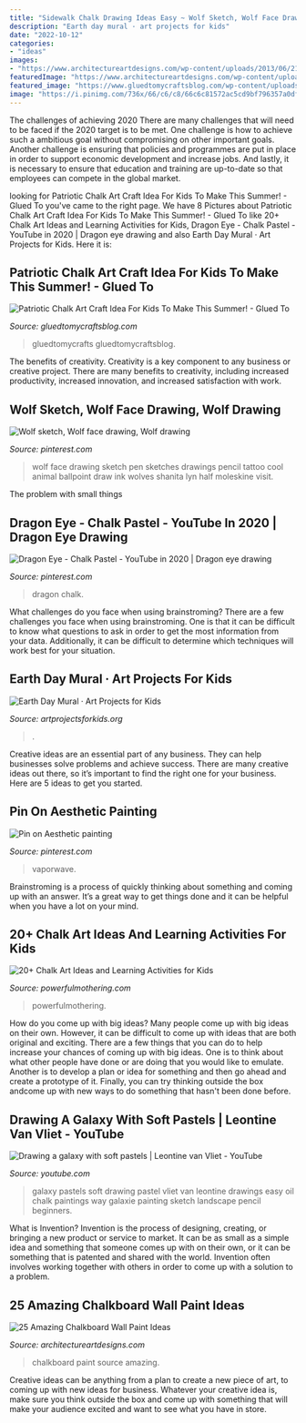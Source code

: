 ```yaml
---
title: "Sidewalk Chalk Drawing Ideas Easy ~ Wolf Sketch, Wolf Face Drawing, Wolf Drawing"
description: "Earth day mural · art projects for kids"
date: "2022-10-12"
categories:
- "ideas"
images:
- "https://www.architectureartdesigns.com/wp-content/uploads/2013/06/212-630x787.jpg"
featuredImage: "https://www.architectureartdesigns.com/wp-content/uploads/2013/06/212-630x787.jpg"
featured_image: "https://www.gluedtomycraftsblog.com/wp-content/uploads/2020/06/chalk-art-4th-of-july-kid-craft-gluedtomycrafts-683x1024.jpg"
image: "https://i.pinimg.com/736x/66/c6/c8/66c6c81572ac5cd9bf796357a0dfbf49.jpg"
---
```



The challenges of achieving 2020
There are many challenges that will need to be faced if the 2020 target is to be met. One challenge is how to achieve such a ambitious goal without compromising on other important goals. Another challenge is ensuring that policies and programmes are put in place in order to support economic development and increase jobs. And lastly, it is necessary to ensure that education and training are up-to-date so that employees can compete in the global market.

	

		
looking for Patriotic Chalk Art Craft Idea For Kids To Make This Summer! - Glued To you've came to the right page. We have 8 Pictures about Patriotic Chalk Art Craft Idea For Kids To Make This Summer! - Glued To like 20+ Chalk Art Ideas and Learning Activities for Kids, Dragon Eye - Chalk Pastel - YouTube in 2020 | Dragon eye drawing and also Earth Day Mural · Art Projects for Kids. Here it is:
		
    
## Patriotic Chalk Art Craft Idea For Kids To Make This Summer! - Glued To

<img loading=lazy src="https://www.gluedtomycraftsblog.com/wp-content/uploads/2020/06/chalk-art-4th-of-july-kid-craft-gluedtomycrafts-683x1024.jpg" onerror="this.onerror=null;this.src='https://tse4.mm.bing.net/th?id=OIP.YGWA3wqrfvaDcLsMOXX_JwHaLG&amp;pid=15.1';" alt="Patriotic Chalk Art Craft Idea For Kids To Make This Summer! - Glued To">

_Source: gluedtomycraftsblog.com_

>gluedtomycrafts gluedtomycraftsblog. 

	

The benefits of creativity.
Creativity is a key component to any business or creative project. There are many benefits to creativity, including increased productivity, increased innovation, and increased satisfaction with work.

    
## Wolf Sketch, Wolf Face Drawing, Wolf Drawing

<img loading=lazy src="https://i.pinimg.com/736x/e1/8c/c3/e18cc305f0b3338b6554787d686833f0--wolf-face-drawing-wolf-drawings.jpg" onerror="this.onerror=null;this.src='https://tse4.mm.bing.net/th?id=OIP.uxOdr5K-tmnFsiU9mijMCAHaJb&amp;pid=15.1';" alt="Wolf sketch, Wolf face drawing, Wolf drawing">

_Source: pinterest.com_

>wolf face drawing sketch pen sketches drawings pencil tattoo cool animal ballpoint draw ink wolves shanita lyn half moleskine visit. 

	

The problem with small things
 

    
## Dragon Eye - Chalk Pastel - YouTube In 2020 | Dragon Eye Drawing

<img loading=lazy src="https://i.pinimg.com/736x/a1/b7/99/a1b7997be351c99a60d58f4597862308.jpg" onerror="this.onerror=null;this.src='https://tse1.mm.bing.net/th?id=OIP.NfgYmP5UJh8dyRc7NHZEuAHaEK&amp;pid=15.1';" alt="Dragon Eye - Chalk Pastel - YouTube in 2020 | Dragon eye drawing">

_Source: pinterest.com_

>dragon chalk. 

	

What challenges do you face when using brainstroming?
There are a few challenges you face when using brainstroming. One is that it can be difficult to know what questions to ask in order to get the most information from your data. Additionally, it can be difficult to determine which techniques will work best for your situation.

    
## Earth Day Mural · Art Projects For Kids

<img loading=lazy src="https://artprojectsforkids.org/wp-content/uploads/2019/03/Earth-Day-Doodle-Gallery-456x456.jpg" onerror="this.onerror=null;this.src='https://tse1.mm.bing.net/th?id=OIP.wR-aUU6P2EaT6dE4KWGhaAAAAA&amp;pid=15.1';" alt="Earth Day Mural · Art Projects for Kids">

_Source: artprojectsforkids.org_

>. 

	

Creative ideas are an essential part of any business. They can help businesses solve problems and achieve success. There are many creative ideas out there, so it’s important to find the right one for your business. Here are 5 ideas to get you started.

    
## Pin On Aesthetic Painting

<img loading=lazy src="https://i.pinimg.com/736x/66/c6/c8/66c6c81572ac5cd9bf796357a0dfbf49.jpg" onerror="this.onerror=null;this.src='https://tse2.mm.bing.net/th?id=OIP.bdwetjcMoEICY2jfUkYHCwHaON&amp;pid=15.1';" alt="Pin on Aesthetic painting">

_Source: pinterest.com_

>vaporwave. 

	

Brainstroming is a process of quickly thinking about something and coming up with an answer. It’s a great way to get things done and it can be helpful when you have a lot on your mind.

    
## 20+ Chalk Art Ideas And Learning Activities For Kids

<img loading=lazy src="https://www.powerfulmothering.com/wp-content/uploads/2017/05/20-chalk-art-ideas-and-learning-activities-2.jpg" onerror="this.onerror=null;this.src='https://tse4.mm.bing.net/th?id=OIP.CnFX8yE9Yt4KYBH1zI6ywwHaMs&amp;pid=15.1';" alt="20+ Chalk Art Ideas and Learning Activities for Kids">

_Source: powerfulmothering.com_

>powerfulmothering. 

	

How do you come up with big ideas?
Many people come up with big ideas on their own. However, it can be difficult to come up with ideas that are both original and exciting. There are a few things that you can do to help increase your chances of coming up with big ideas. One is to think about what other people have done or are doing that you would like to emulate. Another is to develop a plan or idea for something and then go ahead and create a prototype of it. Finally, you can try thinking outside the box andcome up with new ways to do something that hasn't been done before.

    
## Drawing A Galaxy With Soft Pastels | Leontine Van Vliet - YouTube

<img loading=lazy src="https://i.ytimg.com/vi/rwOtQt9a0NI/maxresdefault.jpg" onerror="this.onerror=null;this.src='https://tse3.mm.bing.net/th?id=OIP.5iApHkp3nsDxd6G9LAvX1AHaEK&amp;pid=15.1';" alt="Drawing a galaxy with soft pastels | Leontine van Vliet - YouTube">

_Source: youtube.com_

>galaxy pastels soft drawing pastel vliet van leontine drawings easy oil chalk paintings way galaxie painting sketch landscape pencil beginners. 

	

What is Invention?
Invention is the process of designing, creating, or bringing a new product or service to market. It can be as small as a simple idea and something that someone comes up with on their own, or it can be something that is patented and shared with the world. Invention often involves working together with others in order to come up with a solution to a problem.

    
## 25 Amazing Chalkboard Wall Paint Ideas

<img loading=lazy src="https://www.architectureartdesigns.com/wp-content/uploads/2013/06/212-630x787.jpg" onerror="this.onerror=null;this.src='https://tse4.mm.bing.net/th?id=OIP.Ewko9JpJBUbt8dXZ_jnEEwHaJQ&amp;pid=15.1';" alt="25 Amazing Chalkboard Wall Paint Ideas">

_Source: architectureartdesigns.com_

>chalkboard paint source amazing. 

	

Creative ideas can be anything from a plan to create a new piece of art, to coming up with new ideas for business. Whatever your creative idea is, make sure you think outside the box and come up with something that will make your audience excited and want to see what you have in store.

